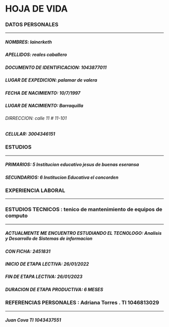 # HOJA DE  VIDA 


### DATOS PERSONALES 
------
##### NOMBRES: lainerketh             
##### APELLIDOS: reales caballero  
##### DOCUMENTO DE IDENTIFICACION: 1043877011
##### LUGAR DE EXPEDICION: palamar de valera 
##### FECHA DE NACIMIENTO: 10/7/1997 
##### LUGAR DE NACIMIENTO: Barraquilla 
###### DIRRECCION: calle 11 # 11-101 
##### CELULAR: 3004346151

### ESTUDIOS 
-----

##### PRIMARIOS: 5 Institucion educativo  jesus de buenas eseransa 
##### SECUNDARIOS: 6 Institucion Educativa el concorden

### EXPERIENCIA LABORAL 
-----

### ESTUDIOS TECNICOS : tenico de mantenimiento de equipos de computo 
----
##### ACTUALMENTE ME ENCUENTRO ESTUDIANDO EL TECNOLOGO: Analisis y Desarrollo de Sistemas de informacion 
##### CON FICHA:  2451831 
##### INICIO DE ETAPA LECTIVA: 26/01/2022
##### FIN DE ETAPA LECTIVA: 26/01/2023 
##### DURACION DE ETAPA PRODUCTIVA: 6 MESES 


### REFERENCIAS PERSONALES  : Adriana Torres . TI 1046813029 
----- 


##### Juan Cova TI 1043437551 